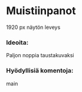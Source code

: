 # Muistiinpanot

1920 px näytön leveys

### Ideoita: 
Paljon noppia taustakuvaksi

### Hyödyllisiä komentoja: 
main
